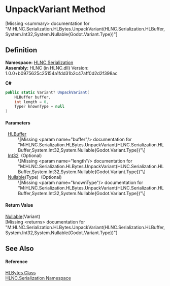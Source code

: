 # UnpackVariant Method


\[Missing &lt;summary&gt; documentation for "M:HLNC.Serialization.HLBytes.UnpackVariant(HLNC.Serialization.HLBuffer,System.Int32,System.Nullable{Godot.Variant.Type})"\]



## Definition
**Namespace:** <a href="N_HLNC_Serialization">HLNC.Serialization</a>  
**Assembly:** HLNC (in HLNC.dll) Version: 1.0.0+b0975625c25154a1fdd31b2c47aff0d2d2f398ac

**C#**
``` C#
public static Variant? UnpackVariant(
	HLBuffer buffer,
	int length = 0,
	Type? knownType = null
)
```



#### Parameters
<dl><dt>  <a href="T_HLNC_Serialization_HLBuffer">HLBuffer</a></dt><dd>\[Missing &lt;param name="buffer"/&gt; documentation for "M:HLNC.Serialization.HLBytes.UnpackVariant(HLNC.Serialization.HLBuffer,System.Int32,System.Nullable{Godot.Variant.Type})"\]</dd><dt>  <a href="https://learn.microsoft.com/dotnet/api/system.int32" target="_blank" rel="noopener noreferrer">Int32</a>  (Optional)</dt><dd>\[Missing &lt;param name="length"/&gt; documentation for "M:HLNC.Serialization.HLBytes.UnpackVariant(HLNC.Serialization.HLBuffer,System.Int32,System.Nullable{Godot.Variant.Type})"\]</dd><dt>  <a href="https://learn.microsoft.com/dotnet/api/system.nullable-1" target="_blank" rel="noopener noreferrer">Nullable</a>(Type)  (Optional)</dt><dd>\[Missing &lt;param name="knownType"/&gt; documentation for "M:HLNC.Serialization.HLBytes.UnpackVariant(HLNC.Serialization.HLBuffer,System.Int32,System.Nullable{Godot.Variant.Type})"\]</dd></dl>

#### Return Value
<a href="https://learn.microsoft.com/dotnet/api/system.nullable-1" target="_blank" rel="noopener noreferrer">Nullable</a>(Variant)  
\[Missing &lt;returns&gt; documentation for "M:HLNC.Serialization.HLBytes.UnpackVariant(HLNC.Serialization.HLBuffer,System.Int32,System.Nullable{Godot.Variant.Type})"\]

## See Also


#### Reference
<a href="T_HLNC_Serialization_HLBytes">HLBytes Class</a>  
<a href="N_HLNC_Serialization">HLNC.Serialization Namespace</a>  
